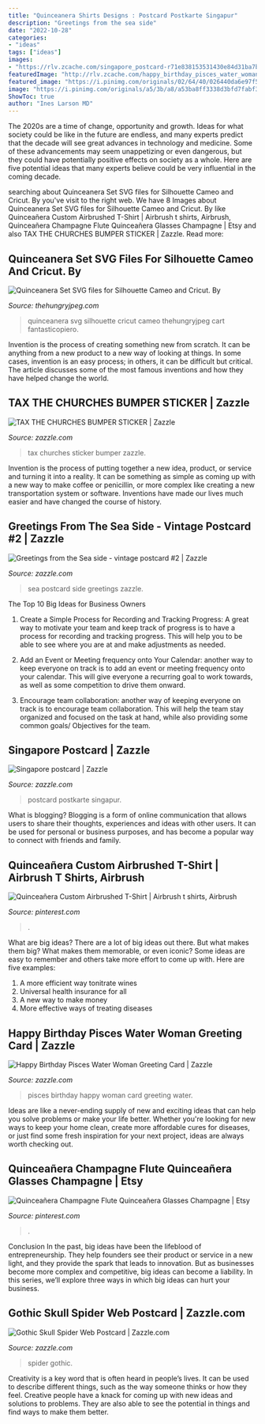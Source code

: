 ```yaml
---
title: "Quinceanera Shirts Designs : Postcard Postkarte Singapur"
description: "Greetings from the sea side"
date: "2022-10-28"
categories:
- "ideas"
tags: ["ideas"]
images:
- "https://rlv.zcache.com/singapore_postcard-r71e838153531430e84d31ba7b410d73a_vgbaq_8byvr_630.jpg?view_padding=[285%2C0%2C285%2C0]"
featuredImage: "http://rlv.zcache.com/happy_birthday_pisces_water_woman_greeting_card-rf0b80acdfbca43eebbc66b3059ef77eb_xvuak_8byvr_630.jpg?view_padding=[285,0,285,0]"
featured_image: "https://i.pinimg.com/originals/02/64/40/026440da6e97f53f387b376614723d39.jpg"
image: "https://i.pinimg.com/originals/a5/3b/a8/a53ba8ff3338d3bfd7fabf3b6396787a.jpg"
ShowToc: true
author: "Ines Larson MD"
---
```



The 2020s are a time of change, opportunity and growth. Ideas for what society could be like in the future are endless, and many experts predict that the decade will see great advances in technology and medicine. Some of these advancements may seem unappetizing or even dangerous, but they could have potentially positive effects on society as a whole. Here are five potential ideas that many experts believe could be very influential in the coming decade.

	

		
searching about Quinceanera Set SVG files for Silhouette Cameo and Cricut. By you've visit to the right web. We have 8 Images about Quinceanera Set SVG files for Silhouette Cameo and Cricut. By like Quinceañera Custom Airbrushed T-Shirt | Airbrush t shirts, Airbrush, Quinceañera Champagne Flute Quinceañera Glasses Champagne | Etsy and also TAX THE CHURCHES BUMPER STICKER | Zazzle. Read more:
		
    
## Quinceanera Set SVG Files For Silhouette Cameo And Cricut. By

<img loading=lazy src="https://media1.thehungryjpeg.com/thumbs2/800_3693078_pwik5j8lodm6p2v14zarfpbrsi1vmm885fc9h52i_quinceanera-set-svg-files-for-silhouette-cameo-and-cricut.jpg" onerror="this.onerror=null;this.src='https://tse4.mm.bing.net/th?id=OIP.SKqftaR8OnpdF_dw0mnWLgHaE7&amp;pid=15.1';" alt="Quinceanera Set SVG files for Silhouette Cameo and Cricut. By">

_Source: thehungryjpeg.com_

>quinceanera svg silhouette cricut cameo thehungryjpeg cart fantasticopiero. 

	

Invention is the process of creating something new from scratch. It can be anything from a new product to a new way of looking at things. In some cases, invention is an easy process; in others, it can be difficult but critical. The article discusses some of the most famous inventions and how they have helped change the world.

    
## TAX THE CHURCHES BUMPER STICKER | Zazzle

<img loading=lazy src="http://rlv.zcache.com/tax_the_churches_bumper_sticker-rd777bd6ee97c4e6482297d9927083899_v9wht_8byvr_630.jpg?view_padding=[285%2C0%2C285%2C0]" onerror="this.onerror=null;this.src='https://tse2.mm.bing.net/th?id=OIP.lbVIy3XpeZG_FmBFijQ1IgHaD4&amp;pid=15.1';" alt="TAX THE CHURCHES BUMPER STICKER | Zazzle">

_Source: zazzle.com_

>tax churches sticker bumper zazzle. 

	

Invention is the process of putting together a new idea, product, or service and turning it into a reality. It can be something as simple as coming up with a new way to make coffee or penicillin, or more complex like creating a new transportation system or software. Inventions have made our lives much easier and have changed the course of history.

    
## Greetings From The Sea Side - Vintage Postcard #2 | Zazzle

<img loading=lazy src="http://rlv.zcache.com/greetings_from_the_sea_side_vintage_postcard_2-r696861be202f476387ee2bb212ac5dd3_vgbaq_8byvr_630.jpg?view_padding=[285,0,285,0]" onerror="this.onerror=null;this.src='https://tse3.mm.bing.net/th?id=OIP.BFLf68qiOhr5hCATytIjfgHaD4&amp;pid=15.1';" alt="Greetings from the Sea side - vintage postcard #2 | Zazzle">

_Source: zazzle.com_

>sea postcard side greetings zazzle. 

	

The Top 10 Big Ideas for Business Owners
1. Create a Simple Process for Recording and Tracking Progress: A great way to motivate your team and keep track of progress is to have a process for recording and tracking progress. This will help you to be able to see where you are at and make adjustments as needed.
2. Add an Event or Meeting frequency onto Your Calendar: another way to keep everyone on track is to add an event or meeting frequency onto your calendar. This will give everyone a recurring goal to work towards, as well as some competition to drive them onward.

3. Encourage team collaboration: another way of keeping everyone on track is to encourage team collaboration. This will help the team stay organized and focused on the task at hand, while also providing some common goals/ Objectives for the team.


    
## Singapore Postcard | Zazzle

<img loading=lazy src="https://rlv.zcache.com/singapore_postcard-r71e838153531430e84d31ba7b410d73a_vgbaq_8byvr_630.jpg?view_padding=[285%2C0%2C285%2C0]" onerror="this.onerror=null;this.src='https://tse2.mm.bing.net/th?id=OIP.Rz2JsrwtADaWjD1fRPJx5QHaD4&amp;pid=15.1';" alt="Singapore postcard | Zazzle">

_Source: zazzle.com_

>postcard postkarte singapur. 

	

What is blogging?
Blogging is a form of online communication that allows users to share their thoughts, experiences and ideas with other users. It can be used for personal or business purposes, and has become a popular way to connect with friends and family.

    
## Quinceañera Custom Airbrushed T-Shirt | Airbrush T Shirts, Airbrush

<img loading=lazy src="https://i.pinimg.com/originals/a5/3b/a8/a53ba8ff3338d3bfd7fabf3b6396787a.jpg" onerror="this.onerror=null;this.src='https://tse1.mm.bing.net/th?id=OIP.71RVutc1aIr0CfjWZv0VygHaJ4&amp;pid=15.1';" alt="Quinceañera Custom Airbrushed T-Shirt | Airbrush t shirts, Airbrush">

_Source: pinterest.com_

>. 

	

What are big ideas?
There are a lot of big ideas out there. But what makes them big? What makes them memorable, or even iconic? Some ideas are easy to remember and others take more effort to come up with. Here are five examples: 
1. A more efficient way tonitrate wines
2. Universal health insurance for all
3. A new way to make money
4. More effective ways of treating diseases

    
## Happy Birthday Pisces Water Woman Greeting Card | Zazzle

<img loading=lazy src="http://rlv.zcache.com/happy_birthday_pisces_water_woman_greeting_card-rf0b80acdfbca43eebbc66b3059ef77eb_xvuak_8byvr_630.jpg?view_padding=[285,0,285,0]" onerror="this.onerror=null;this.src='https://tse3.mm.bing.net/th?id=OIP.IZMgshj2ZR-OE9EnXGPOxAHaD4&amp;pid=15.1';" alt="Happy Birthday Pisces Water Woman Greeting Card | Zazzle">

_Source: zazzle.com_

>pisces birthday happy woman card greeting water. 

	

Ideas are like a never-ending supply of new and exciting ideas that can help you solve problems or make your life better. Whether you're looking for new ways to keep your home clean, create more affordable cures for diseases, or just find some fresh inspiration for your next project, ideas are always worth checking out.

    
## Quinceañera Champagne Flute Quinceañera Glasses Champagne | Etsy

<img loading=lazy src="https://i.pinimg.com/originals/02/64/40/026440da6e97f53f387b376614723d39.jpg" onerror="this.onerror=null;this.src='https://tse4.mm.bing.net/th?id=OIP.2uKv2OIPyzTOwcUeCBlZBQHaJ4&amp;pid=15.1';" alt="Quinceañera Champagne Flute Quinceañera Glasses Champagne | Etsy">

_Source: pinterest.com_

>. 

	

Conclusion
In the past, big ideas have been the lifeblood of entrepreneurship. They help founders see their product or service in a new light, and they provide the spark that leads to innovation. But as businesses become more complex and competitive, big ideas can become a liability. In this series, we’ll explore three ways in which big ideas can hurt your business.

    
## Gothic Skull Spider Web Postcard | Zazzle.com

<img loading=lazy src="https://rlv.zcache.com/gothic_skull_spider_web_postcard-r853839ebedc645b28fef983dded103a7_vgbaq_8byvr_630.jpg?view_padding=[285%2C0%2C285%2C0]" onerror="this.onerror=null;this.src='https://tse1.mm.bing.net/th?id=OIP.POiFv8YqUTAs9M4VP8ODywHaD4&amp;pid=15.1';" alt="Gothic Skull Spider Web Postcard | Zazzle.com">

_Source: zazzle.com_

>spider gothic. 

	

Creativity is a key word that is often heard in people’s lives. It can be used to describe different things, such as the way someone thinks or how they feel. Creative people have a knack for coming up with new ideas and solutions to problems. They are also able to see the potential in things and find ways to make them better.

